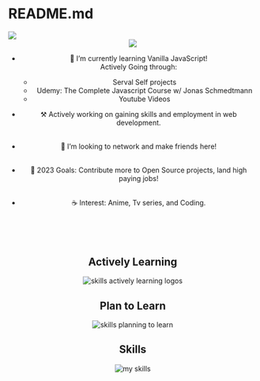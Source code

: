 # README.md
<img src="https://readme-typing-svg.demolab.com?font=Fira+Code&size=30&duration=4000&pause=1000&color=F7F7F7&vCenter=true=true&width=435&lines=Hello%2C+I'm+Niraj.;Welcome+to+my+profile!" align="middle" lt="I'm Niraj" />

<div id="header" align="center">
  <div id="header" align="center">
  <img src="https://media.giphy.com/media/TilmLMmWrRYYHjLfub/giphy.gif"/>
</div>


* 🌳 I’m currently learning Vanilla JavaScript! <br> 
Actively Going through:
  - Serval Self projects
  - Udemy: The Complete Javascript Course w/ Jonas Schmedtmann
  - Youtube Videos<br>
  
* ⚒️ Actively working on gaining skills and employment in web development.<br><br>

* 🐾 I’m looking to network and make friends here! <br><br>

* 🌊 2023 Goals: Contribute more to Open Source projects, land high paying jobs! <br><br>

* ☕ Interest: Anime, Tv series, and Coding. <br><br>
<h2></h2><br>
  

<div align="center">
  <h2> <strong> Actively Learning </strong></h2>
  <img src="https://skillicons.dev/icons?i=html,css,js,tailwindcss" alt="skills actively learning logos"> <br> 
  <h2> <strong> Plan to Learn </strong></h2>
  <img src="https://skillicons.dev/icons?i=react,nodejs,django,ts,python,nextjs,graphql,express,flask,firebase,mongodb,bootstrap&perline=6" alt="skills planning to learn">
  <h2> <strong> Skills </strong></h2>
  <img src="https://skillicons.dev/icons?i=html,css,js,tailwindcss,webpack,wordpress,postgres,mysql,git,ps,&perline=5" alt="my skills">
</div>
